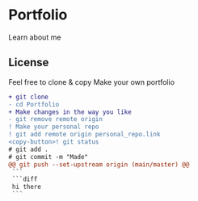 # Portfolio
Learn about me
## License
Feel free to clone & copy
Make your own portfolio
   ```diff
   + git clone  
   - cd Portfolio
   + Make changes in the way you like
   - git remove remote origin
   ! Make your personal repo
   ! git add remote origin personal_repo.link
   <copy-button>! git status
   # git add .
   # git commit -m "Made"
   @@ git push --set-upstream origin (main/master) @@
    ```
    ```diff
    hi there
    ```
